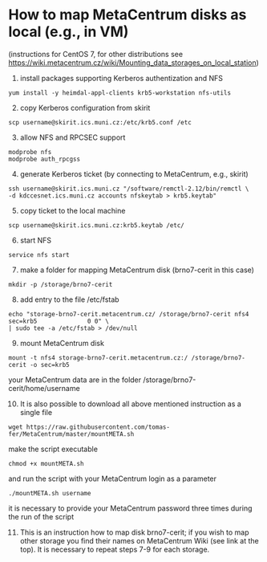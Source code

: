  # How to map MetaCentrum disks as local (e.g., in VM)

(instructions for CentOS 7, for other distributions see
<https://wiki.metacentrum.cz/wiki/Mounting_data_storages_on_local_station>)

1.  install packages supporting Kerberos authentization and NFS

```
yum install -y heimdal-appl-clients krb5-workstation nfs-utils
```

2.  copy Kerberos configuration from skirit

```
scp username@skirit.ics.muni.cz:/etc/krb5.conf /etc
```

3.  allow NFS and RPCSEC support

```
modprobe nfs
modprobe auth_rpcgss
```  

4.  generate Kerberos ticket (by connecting to MetaCentrum, e.g., skirit)

```
ssh username@skirit.ics.muni.cz "/software/remctl-2.12/bin/remctl \
-d kdccesnet.ics.muni.cz accounts nfskeytab > krb5.keytab"
```

5.  copy ticket to the local machine

```
scp username@skirit.ics.muni.cz:krb5.keytab /etc/
```

6.  start NFS

```
service nfs start
```

7.  make a folder for mapping MetaCentrum disk (brno7-cerit in this case)

```
mkdir -p /storage/brno7-cerit
```

8.  add entry to the file /etc/fstab

```
echo "storage-brno7-cerit.metacentrum.cz/ /storage/brno7-cerit nfs4       sec=krb5              0 0" \
| sudo tee -a /etc/fstab > /dev/null
```
9.  mount MetaCentrum disk

```
mount -t nfs4 storage-brno7-cerit.metacentrum.cz:/ /storage/brno7-cerit -o sec=krb5
```

your MetaCentrum data are in the folder /storage/brno7-cerit/home/username

10.  It is also possible to download all above mentioned instruction as a single file

```
wget https://raw.githubusercontent.com/tomas-fer/MetaCentrum/master/mountMETA.sh
```

make the script executable

```
chmod +x mountMETA.sh
```

and run the script with your MetaCentrum login as a parameter

```
./mountMETA.sh username
```

it is necessary to provide your MetaCentrum password three times during the run of the script

11.  This is an instruction how to map disk brno7-cerit; if you wish to map other
    storage you find their names on MetaCentrum Wiki (see link at the top). It
    is necessary to repeat steps 7-9 for each storage.
